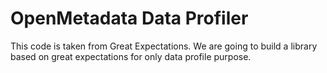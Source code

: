 # OpenMetadata Data Profiler

This code is taken from Great Expectations. We are going to build a library
based on great expectations for only data profile purpose. 
